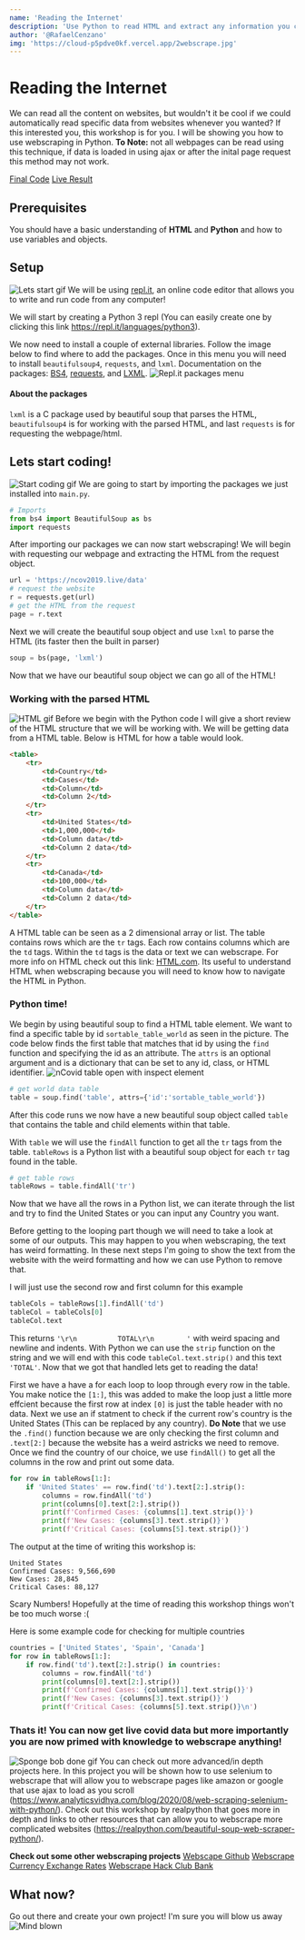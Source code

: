 ```yaml
---
name: 'Reading the Internet'
description: 'Use Python to read HTML and extract any information you can find!'
author: '@RafaelCenzano'
img: 'https://cloud-p5pdve0kf.vercel.app/2webscrape.jpg'
---
```


# Reading the Internet
We can read all the content on websites, but wouldn't it be cool if we could automatically read specific data from websites whenever you wanted? If this interested you, this workshop is for you. I will be showing you how to use webscraping in Python.
**To Note:** not all webpages can be read using this technique, if data is loaded in using ajax or after the inital page request this method may not work.

[Final Code](https://repl.it/@SavageCoder77/Read-The-Internet#main.py)
[Live Result](https://Read-The-Internet.savagecoder77.repl.run)

## Prerequisites
You should have a basic understanding of **HTML** and **Python** and how to use variables and objects.

## Setup
![Lets start gif](https://cloud-p23nck0rj.vercel.app/1lets-start.gif)
We will be using [repl.it](https://repl.it), an online code editor that allows you to write and run code from any computer!

We will start by creating a Python 3 repl (You can easily create one by clicking this link https://repl.it/languages/python3).

We now need to install a couple of external libraries. Follow the image below to find where to add the packages. Once in this menu you will need to install `beautifulsoup4`, `requests`, and `lxml`.  Documentation on the packages: [BS4](https://www.crummy.com/software/BeautifulSoup/bs4/doc/), [requests](https://requests.readthedocs.io/en/master/), and [LXML](https://lxml.de).
![Repl.it packages menu](https://cloud-p5pdve0kf.vercel.app/0ezgif.com-video-to-gif.gif)


#### About the packages
`lxml` is a C package used by beautiful soup that parses the HTML, `beautifulsoup4` is for working with the parsed HTML, and last `requests` is for requesting the webpage/html.

## Lets start coding!
![Start coding gif](https://cloud-5bmb4t5tp.vercel.app/1start-coding.gif)
We are going to start by importing the packages we just installed into `main.py`.
```python
# Imports
from bs4 import BeautifulSoup as bs
import requests
```
After importing our packages we can now start webscraping! We will begin with requesting our webpage and extracting the HTML from the request object.
```python
url = 'https://ncov2019.live/data'
# request the website
r = requests.get(url)
# get the HTML from the request
page = r.text
```
Next we will create the beautiful soup object and use `lxml` to parse the HTML (its faster then the built in parser)
```python
soup = bs(page, 'lxml')
```
Now that we have our beautiful soup object we can go all of the HTML! 

### Working with the parsed HTML
![HTML gif](https://cloud-5bmb4t5tp.vercel.app/2html.gif)
Before we begin with the Python code I will give a short review of the HTML structure that we will be working with. We will be getting data from a HTML table. Below is HTML for how a table would look.
```html
<table>
    <tr>
        <td>Country</td>
        <td>Cases</td>
        <td>Column</td>
        <td>Column 2</td>
    </tr>
    <tr>
        <td>United States</td>
        <td>1,000,000</td>
        <td>Column data</td>
        <td>Column 2 data</td>
    </tr>
    <tr>
        <td>Canada</td>
        <td>100,000</td>
        <td>Column data</td>
        <td>Column 2 data</td>
    </tr>
</table>
```
A HTML table can be seen as a 2 dimensional array or list. The table contains rows which are the `tr` tags. Each row contains columns which are the `td` tags. Within the `td` tags is the data or text we can webscrape. For more info on HTML check out this link: [HTML.com](https://html.com). Its useful to understand HTML when webscraping because you will need to know how to navigate the HTML in Python.

### Python time!
We begin by using beautiful soup to find a HTML table element. We want to find a specific table by id `sortable_table_world` as seen in the picture. The code below finds the first table that matches that id by using the `find` function and specifying the id as an attribute. The `attrs` is an optional argument and is a dictionary that can be set to any id, class, or HTML identifier.
![nCovid table open with inspect element](https://cloud-p5pdve0kf.vercel.app/1inspect_element.png)
```python
# get world data table
table = soup.find('table', attrs={'id':'sortable_table_world'})
```
After this code runs we now have a new beautiful soup object called `table` that contains the table and child elements within that table.

With `table` we will use the `findAll` function to get all the `tr` tags from the table. `tableRows` is a Python list with a beautiful soup object for each `tr` tag found in the table.
```python
# get table rows
tableRows = table.findAll('tr')
```
Now that we have all the rows in a Python list, we can iterate through the list and try to find the United States or you can input any Country you want.

Before getting to the looping part though we will need to take a look at some of our outputs. This may happen to you when webscraping, the text has weird formatting. In these next steps I'm going to show the text from the website with the weird formatting and how we can use Python to remove that.

I will just use the second row and first column for this example
```python
tableCols = tableRows[1].findAll('td')
tableCol = tableCols[0]
tableCol.text
```
This returns `'\r\n          TOTAL\r\n        '` with weird spacing and newline and indents. With Python we can use the `strip` function on the string and we will end with this code `tableCol.text.strip()` and this text `'TOTAL'`. Now that we got that handled lets get to reading the data!

First we have a have a for each loop to loop through every row in the table. You make notice the `[1:]`, this was added to make the loop just a little more effcient because the first row at index `[0]` is just the table header with no data. Next we use an if statment to check if the current row's country is the United States (This can be replaced by any country). **Do Note** that we use the `.find()` function because we are only checking the first column and `.text[2:]` because the website has a weird astricks we need to remove. Once we find the country of our choice, we use `findAll()` to get all the columns in the row and print out some data.
```python
for row in tableRows[1:]:
    if 'United States' == row.find('td').text[2:].strip():
        columns = row.findAll('td')
        print(columns[0].text[2:].strip())
        print(f'Confirmed Cases: {columns[1].text.strip()}')
        print(f'New Cases: {columns[3].text.strip()}')
        print(f'Critical Cases: {columns[5].text.strip()}')
```
The output at the time of writing this workshop is:
```
United States
Confirmed Cases: 9,566,690
New Cases: 28,845
Critical Cases: 88,127
```
Scary Numbers! Hopefully at the time of reading this workshop things won't be too much worse :(

Here is some example code for checking for multiple countries
```python
countries = ['United States', 'Spain', 'Canada']
for row in tableRows[1:]:
    if row.find('td').text[2:].strip() in countries:
        columns = row.findAll('td')
        print(columns[0].text[2:].strip())
        print(f'Confirmed Cases: {columns[1].text.strip()}')
        print(f'New Cases: {columns[3].text.strip()}')
        print(f'Critical Cases: {columns[5].text.strip()}\n')
```

### Thats it! You can now get live covid data but more importantly you are now primed with knowledge to webscrape anything!
![Sponge bob done gif](https://cloud-5bmb4t5tp.vercel.app/0completed.gif)
You can check out more advanced/in depth projects here. In this project you will be shown how to use selenium to webscrape that will allow you to webscrape pages like amazon or google that use ajax to load as you scroll (https://www.analyticsvidhya.com/blog/2020/08/web-scraping-selenium-with-python/). Check out this workshop by realpython that goes more in depth and links to other resources that can allow you to webscrape more complicated websites (https://realpython.com/beautiful-soup-web-scraper-python/).

**Check out some other webscraping projects**
[Webscape Github](https://repl.it/@SavageCoder77/Scrape-Github)
[Webscrape Currency Exchange Rates](https://repl.it/@SavageCoder77/USD-to-other-Currencies#main.py)
[Webscrape Hack Club Bank](https://repl.it/@SavageCoder77/Hack-Club-Bank-scraper#main.py)

## What now?

Go out there and create your own project! I'm sure you will blow us away
![Mind blown](https://cloud-p23nck0rj.vercel.app/0amazed.gif)
